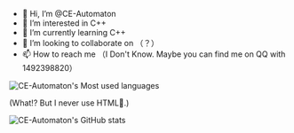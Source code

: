 - 👋 Hi, I’m @CE-Automaton
- 👀 I’m interested in C++ 
- 🌱 I’m currently learning C++
- 💞️ I’m looking to collaborate on （？）
- 📫 How to reach me （I Don't Know. Maybe you can find me on QQ with 1492398820）

<!---
CE-Automaton/CE-Automaton is a ✨ special ✨ repository because its `README.md` (this file) appears on your GitHub profile.
You can click the Preview link to take a look at your changes.
--->

![CE-Automaton's Most used languages](https://github-readme-stats.vercel.app/api/top-langs?username=CE-Automaton&layout=compact&hide_border=true&langs_count=10)

(What!? But I never use HTML🤨.)

![CE-Automaton's GitHub stats](https://github-readme-stats.vercel.app/api?username=CE-Automaton&show_icons=true&theme=dracula)
